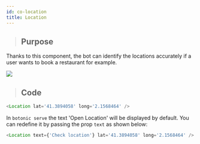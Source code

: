 ```yaml
---
id: co-location
title: Location
---
```


>## Purpose
Thanks to this component, the bot can identify the locations accurately if a user wants to book a restaurant for example.

![](https://botonic-doc-static.netlify.com/images/doc_location.png)

>## Code

```javascript
<Location lat='41.3894058' long='2.1568464' />
```
In `botonic serve` the text 'Open Location' will be displayed by default. You can redefine it by passing the prop `text` as shown below:

```javascript
<Location text={'Check location'} lat='41.3894058' long='2.1568464' />
```


